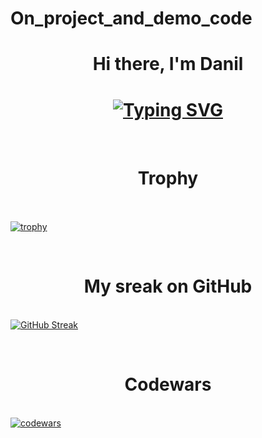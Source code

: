 # On_project_and_demo_code
<h1 align="center">Hi there, I'm Danil</h1>

<h1 align="center"><a href="https://git.io/typing-svg"><img src="https://readme-typing-svg.herokuapp.com?font=Fira+Code&pause=1000&color=F712DB&center=true&vCenter=true&random=false&width=435&lines=Backend+develop+and+web+develop" alt="Typing SVG" /></a></h1>

<br><h1 align="center">Trophy</h1></br>
<br>[![trophy](https://github-profile-trophy.vercel.app/?username=ryo-ma)](https://github.com/ryo-ma/github-profile-trophy)</br>

<br><h1 align="center">My sreak on GitHub</h1></br>
[![GitHub Streak](https://github-readme-streak-stats.herokuapp.com/?user=DenverCoder1)](https://git.io/streak-stats)


<br><h1 align="center">Codewars</h1></br>
[![codewars](https://www.codewars.com/users/Remidemi/badges/large)](https://www.codewars.com/users/[Remidemi](https://www.codewars.com/users/Remidemi))   

